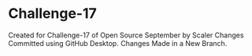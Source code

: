 # Challenge-17
Created for Challenge-17 of Open Source September by Scaler
Changes Committed using GitHub Desktop.
Changes Made in a New Branch.
